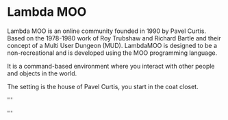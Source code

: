 # Lambda MOO

Lambda MOO is an online community founded in 1990 by Pavel Curtis.  Based on the 1978-1980 work of Roy Trubshaw and Richard Bartle and their concept of a Multi User Dungeon (MUD).  LambdaMOO is designed to be a non-recreational and is developed using the MOO programming language.

It is a command-based environment where you interact with other people and objects in the world.  

The setting is the house of Pavel Curtis, you start in the coat closet.

'''

'''



